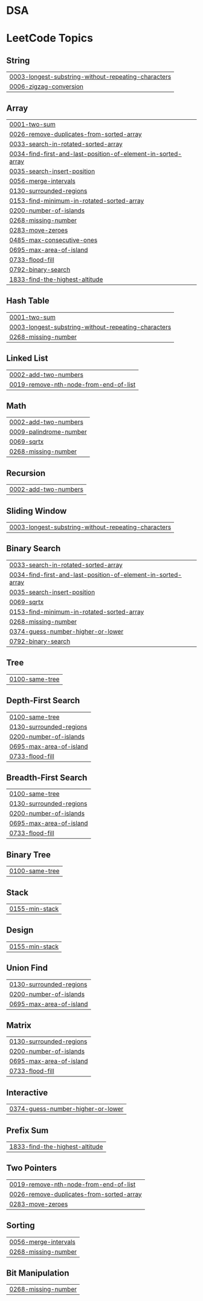 # DSA

<!---LeetCode Topics Start-->
# LeetCode Topics
## String
|  |
| ------- |
| [0003-longest-substring-without-repeating-characters](https://github.com/Ddhawan2003/DSA/tree/master/0003-longest-substring-without-repeating-characters) |
| [0006-zigzag-conversion](https://github.com/Ddhawan2003/DSA/tree/master/0006-zigzag-conversion) |
## Array
|  |
| ------- |
| [0001-two-sum](https://github.com/Ddhawan2003/DSA/tree/master/0001-two-sum) |
| [0026-remove-duplicates-from-sorted-array](https://github.com/Ddhawan2003/DSA/tree/master/0026-remove-duplicates-from-sorted-array) |
| [0033-search-in-rotated-sorted-array](https://github.com/Ddhawan2003/DSA/tree/master/0033-search-in-rotated-sorted-array) |
| [0034-find-first-and-last-position-of-element-in-sorted-array](https://github.com/Ddhawan2003/DSA/tree/master/0034-find-first-and-last-position-of-element-in-sorted-array) |
| [0035-search-insert-position](https://github.com/Ddhawan2003/DSA/tree/master/0035-search-insert-position) |
| [0056-merge-intervals](https://github.com/Ddhawan2003/DSA/tree/master/0056-merge-intervals) |
| [0130-surrounded-regions](https://github.com/Ddhawan2003/DSA/tree/master/0130-surrounded-regions) |
| [0153-find-minimum-in-rotated-sorted-array](https://github.com/Ddhawan2003/DSA/tree/master/0153-find-minimum-in-rotated-sorted-array) |
| [0200-number-of-islands](https://github.com/Ddhawan2003/DSA/tree/master/0200-number-of-islands) |
| [0268-missing-number](https://github.com/Ddhawan2003/DSA/tree/master/0268-missing-number) |
| [0283-move-zeroes](https://github.com/Ddhawan2003/DSA/tree/master/0283-move-zeroes) |
| [0485-max-consecutive-ones](https://github.com/Ddhawan2003/DSA/tree/master/0485-max-consecutive-ones) |
| [0695-max-area-of-island](https://github.com/Ddhawan2003/DSA/tree/master/0695-max-area-of-island) |
| [0733-flood-fill](https://github.com/Ddhawan2003/DSA/tree/master/0733-flood-fill) |
| [0792-binary-search](https://github.com/Ddhawan2003/DSA/tree/master/0792-binary-search) |
| [1833-find-the-highest-altitude](https://github.com/Ddhawan2003/DSA/tree/master/1833-find-the-highest-altitude) |
## Hash Table
|  |
| ------- |
| [0001-two-sum](https://github.com/Ddhawan2003/DSA/tree/master/0001-two-sum) |
| [0003-longest-substring-without-repeating-characters](https://github.com/Ddhawan2003/DSA/tree/master/0003-longest-substring-without-repeating-characters) |
| [0268-missing-number](https://github.com/Ddhawan2003/DSA/tree/master/0268-missing-number) |
## Linked List
|  |
| ------- |
| [0002-add-two-numbers](https://github.com/Ddhawan2003/DSA/tree/master/0002-add-two-numbers) |
| [0019-remove-nth-node-from-end-of-list](https://github.com/Ddhawan2003/DSA/tree/master/0019-remove-nth-node-from-end-of-list) |
## Math
|  |
| ------- |
| [0002-add-two-numbers](https://github.com/Ddhawan2003/DSA/tree/master/0002-add-two-numbers) |
| [0009-palindrome-number](https://github.com/Ddhawan2003/DSA/tree/master/0009-palindrome-number) |
| [0069-sqrtx](https://github.com/Ddhawan2003/DSA/tree/master/0069-sqrtx) |
| [0268-missing-number](https://github.com/Ddhawan2003/DSA/tree/master/0268-missing-number) |
## Recursion
|  |
| ------- |
| [0002-add-two-numbers](https://github.com/Ddhawan2003/DSA/tree/master/0002-add-two-numbers) |
## Sliding Window
|  |
| ------- |
| [0003-longest-substring-without-repeating-characters](https://github.com/Ddhawan2003/DSA/tree/master/0003-longest-substring-without-repeating-characters) |
## Binary Search
|  |
| ------- |
| [0033-search-in-rotated-sorted-array](https://github.com/Ddhawan2003/DSA/tree/master/0033-search-in-rotated-sorted-array) |
| [0034-find-first-and-last-position-of-element-in-sorted-array](https://github.com/Ddhawan2003/DSA/tree/master/0034-find-first-and-last-position-of-element-in-sorted-array) |
| [0035-search-insert-position](https://github.com/Ddhawan2003/DSA/tree/master/0035-search-insert-position) |
| [0069-sqrtx](https://github.com/Ddhawan2003/DSA/tree/master/0069-sqrtx) |
| [0153-find-minimum-in-rotated-sorted-array](https://github.com/Ddhawan2003/DSA/tree/master/0153-find-minimum-in-rotated-sorted-array) |
| [0268-missing-number](https://github.com/Ddhawan2003/DSA/tree/master/0268-missing-number) |
| [0374-guess-number-higher-or-lower](https://github.com/Ddhawan2003/DSA/tree/master/0374-guess-number-higher-or-lower) |
| [0792-binary-search](https://github.com/Ddhawan2003/DSA/tree/master/0792-binary-search) |
## Tree
|  |
| ------- |
| [0100-same-tree](https://github.com/Ddhawan2003/DSA/tree/master/0100-same-tree) |
## Depth-First Search
|  |
| ------- |
| [0100-same-tree](https://github.com/Ddhawan2003/DSA/tree/master/0100-same-tree) |
| [0130-surrounded-regions](https://github.com/Ddhawan2003/DSA/tree/master/0130-surrounded-regions) |
| [0200-number-of-islands](https://github.com/Ddhawan2003/DSA/tree/master/0200-number-of-islands) |
| [0695-max-area-of-island](https://github.com/Ddhawan2003/DSA/tree/master/0695-max-area-of-island) |
| [0733-flood-fill](https://github.com/Ddhawan2003/DSA/tree/master/0733-flood-fill) |
## Breadth-First Search
|  |
| ------- |
| [0100-same-tree](https://github.com/Ddhawan2003/DSA/tree/master/0100-same-tree) |
| [0130-surrounded-regions](https://github.com/Ddhawan2003/DSA/tree/master/0130-surrounded-regions) |
| [0200-number-of-islands](https://github.com/Ddhawan2003/DSA/tree/master/0200-number-of-islands) |
| [0695-max-area-of-island](https://github.com/Ddhawan2003/DSA/tree/master/0695-max-area-of-island) |
| [0733-flood-fill](https://github.com/Ddhawan2003/DSA/tree/master/0733-flood-fill) |
## Binary Tree
|  |
| ------- |
| [0100-same-tree](https://github.com/Ddhawan2003/DSA/tree/master/0100-same-tree) |
## Stack
|  |
| ------- |
| [0155-min-stack](https://github.com/Ddhawan2003/DSA/tree/master/0155-min-stack) |
## Design
|  |
| ------- |
| [0155-min-stack](https://github.com/Ddhawan2003/DSA/tree/master/0155-min-stack) |
## Union Find
|  |
| ------- |
| [0130-surrounded-regions](https://github.com/Ddhawan2003/DSA/tree/master/0130-surrounded-regions) |
| [0200-number-of-islands](https://github.com/Ddhawan2003/DSA/tree/master/0200-number-of-islands) |
| [0695-max-area-of-island](https://github.com/Ddhawan2003/DSA/tree/master/0695-max-area-of-island) |
## Matrix
|  |
| ------- |
| [0130-surrounded-regions](https://github.com/Ddhawan2003/DSA/tree/master/0130-surrounded-regions) |
| [0200-number-of-islands](https://github.com/Ddhawan2003/DSA/tree/master/0200-number-of-islands) |
| [0695-max-area-of-island](https://github.com/Ddhawan2003/DSA/tree/master/0695-max-area-of-island) |
| [0733-flood-fill](https://github.com/Ddhawan2003/DSA/tree/master/0733-flood-fill) |
## Interactive
|  |
| ------- |
| [0374-guess-number-higher-or-lower](https://github.com/Ddhawan2003/DSA/tree/master/0374-guess-number-higher-or-lower) |
## Prefix Sum
|  |
| ------- |
| [1833-find-the-highest-altitude](https://github.com/Ddhawan2003/DSA/tree/master/1833-find-the-highest-altitude) |
## Two Pointers
|  |
| ------- |
| [0019-remove-nth-node-from-end-of-list](https://github.com/Ddhawan2003/DSA/tree/master/0019-remove-nth-node-from-end-of-list) |
| [0026-remove-duplicates-from-sorted-array](https://github.com/Ddhawan2003/DSA/tree/master/0026-remove-duplicates-from-sorted-array) |
| [0283-move-zeroes](https://github.com/Ddhawan2003/DSA/tree/master/0283-move-zeroes) |
## Sorting
|  |
| ------- |
| [0056-merge-intervals](https://github.com/Ddhawan2003/DSA/tree/master/0056-merge-intervals) |
| [0268-missing-number](https://github.com/Ddhawan2003/DSA/tree/master/0268-missing-number) |
## Bit Manipulation
|  |
| ------- |
| [0268-missing-number](https://github.com/Ddhawan2003/DSA/tree/master/0268-missing-number) |
<!---LeetCode Topics End-->